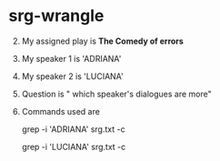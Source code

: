 # srg-wrangle
2. My assigned play is **The Comedy of errors**
3. My speaker 1 is 'ADRIANA'
4. My speaker 2 is 'LUCIANA'
5. Question is " which speaker's dialogues are more"
6. Commands used are
    
    grep -i 'ADRIANA' srg.txt -c
    
    grep -i 'LUCIANA' srg.txt -c


